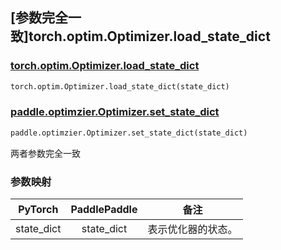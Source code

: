 ## [参数完全一致]torch.optim.Optimizer.load_state_dict

### [torch.optim.Optimizer.load_state_dict](https://pytorch.org/docs/stable/generated/torch.optim.Optimizer.load_state_dict.html#torch.optim.Optimizer.load_state_dict)

```python
torch.optim.Optimizer.load_state_dict(state_dict)
```

### [paddle.optimzier.Optimizer.set_state_dict](https://www.paddlepaddle.org.cn/documentation/docs/zh/api/paddle/optimizer/Optimizer_cn.html)

```python
paddle.optimzier.Optimizer.set_state_dict(state_dict)
```

两者参数完全一致

### 参数映射

|  PyTorch   | PaddlePaddle |        备注        |
| :--------: | :----------: | :----------------: |
| state_dict |  state_dict  | 表示优化器的状态。 |
